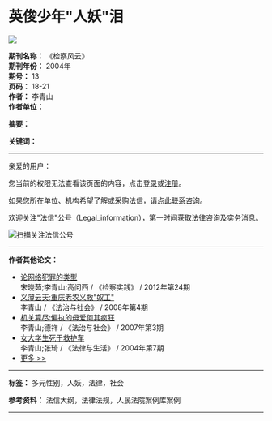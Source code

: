 # 英俊少年"人妖"泪

![](../../staticelem/img/law/q-ewm1.png?v=20240830)

**期刊名称：** 《检察风云》  
**期刊年份：** 2004年  
**期号：** 13  
**页码：** 18-21  
**作者：** 李青山  
**作者单位：**  

**摘要：**  

**关键词：**  

---

亲爱的用户：

您当前的权限无法查看该页面的内容，点击[登录](/login.aspx?url=%2Flib%2FFlwx%2FFlqkContent.aspx%3Fgid%3DF443694%26libid%3D040102)或[注册](/Regist/Regist.aspx)。

如果您所在单位、机构希望了解或采购法信，请点此[联系咨询](/user/advisor.aspx)。

欢迎关注"法信"公号（Legal_information），第一时间获取法律咨询及实务消息。

![](../../staticelem/img/qrcode_for_gzh.jpg)扫描关注法信公号

---

**作者其他论文：**

- [论网络犯罪的类型](FlqkContent.aspx?gid=F387297 "论网络犯罪的类型")   
  宋晓茹;李青山;高问西 / 《检察实践》 / 2012年第24期  
- [义薄云天:重庆老农义救"奴工"](FlqkContent.aspx?gid=F158742 "义薄云天:重庆老农义救")  
  李青山 / 《法治与社会》 / 2008年第4期  
- [机关算尽:偏执的母爱何其疯狂](FlqkContent.aspx?gid=F174625 "机关算尽:偏执的母爱何其疯狂")   
  李青山;德祥 / 《法治与社会》 / 2007年第3期  
- [女大学生死于救护车](FlqkContent.aspx?gid=F432770 "女大学生死于救护车")  
  李青山;张琦 / 《法律与生活》 / 2004年第7期  
- [更多 >>](/lib/flwx/FlqkSearch.aspx?isAdvSearch=1&usersearchtype=1&zuozhe_name=李青山)  

---

**标签：** 多元性别，人妖，法律，社会

**参考资料：** 法信大纲，法律法规，人民法院案例库案例  

---
